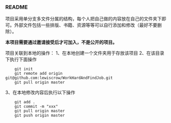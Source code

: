 ### README
项目采用单分支多文件分属的结构，每个人把自己做的内容放在自己的文件夹下即可。外部文件包括一些排版、书籍、资源等等可以自行添加和修改（最好不要删除）。

**本项目需要通过邀请接受后才可加入，不是公开的项目。**

项目关联到本地的操作：
1、在本地创建一个文件夹用于存放该项目
2、在该目录下执行下面操作
```
	git init
	git remote add origin git@github.com:lewiscrow/WorkHardAndFindJob.git
	git pull origin master
```
3、在本地修改内容后执行以下操作
```
	git add .
	git commit -m "xxx"
	git pull origin master
	git push origin master
```
